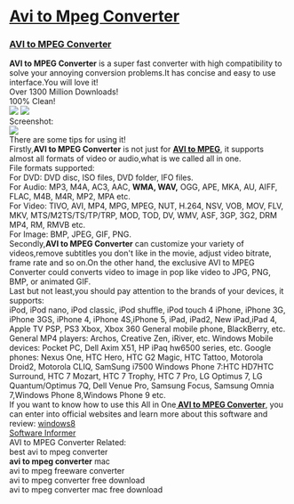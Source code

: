 
<h1><a href="http://www.lionsea.com/product_avitompegconverterultimate.php">Avi to Mpeg Converter</a></h1><h3><b></a>
<a href="http://www.lionsea.com/product_avitompegconverterultimate.php">AVI to MPEG Converter</a></h3></b><strong>AVI to MPEG Converter</strong> is a super fast converter with high compatibility to solve your annoying conversion problems.It has concise and easy to use interface.You will love it!<br /> Over 1300 Million Downloads!<br />100% Clean!<br /><a href="http://lionsea.downhere.hop.clickbank.net/?tid=song&tu=convmacdown"><img src="http://1.bp.blogspot.com/-hEM26zbhq94/U0sy3pWKlJI/AAAAAAAAACY/FG1--LOh-NQ/s1600/81a024af8a73929fe2a53f6ae72161e4.png" /></a>  <a href="http://www.lionsea.com/download/video/Lionsea_AVI_To_MPEG_Converter_Ultimate_Setup.exe"><img src="http://2.bp.blogspot.com/-ItLtMkxU2zU/U0symCF6ncI/AAAAAAAAACQ/y8dqQ1zdbsI/s1600/6e85d9e9e4babceda358076407c01a6b.png" /></a><br />Screenshot:<br /><img src="http://www.lionsea.com/image/icons/video/AVI_To_MPEG_Converter/main2.png" /><br >There are some tips for using it!<br />Firstly,<strong>AVI to MPEG Converter</strong> is not just for <b><a href="http://www.lionsea.com/product_avitompegconverterultimate.php">AVI to MPEG</b></a>, it supports almost all formats of video or audio,what is we called all in one.<br />File formats supported:<br />For DVD: DVD disc, ISO files, DVD folder, IFO files.<br />For Audio: MP3, M4A, AC3, AAC, <b>WMA, WAV,</b> OGG, APE, MKA, AU, AIFF, FLAC, M4B, M4R, MP2, MPA etc.<br />For Video: TIVO, AVI, MP4, MPG, MPEG, NUT, H.264, NSV, VOB, MOV, FLV, MKV, MTS/M2TS/TS/TP/TRP, MOD, TOD, DV, WMV, ASF, 3GP, 3G2, DRM MP4, RM, RMVB etc.<br />For Image: BMP, JPEG, GIF, PNG.<br />Secondly,<strong>AVI to MPEG Converter</strong> can customize your variety of videos,remove subtitles you don't like in the movie, adjust  video bitrate, frame rate and so on.On the other hand, the exclusive AVI to MPEG Converter could converts video to image in pop  like video to JPG, PNG, BMP, or animated GIF.<br />Last but not least,you should pay attention to the brands of your devices, it supports:<br />iPod, iPod nano, iPod classic, iPod shuffle, iPod touch 4 iPhone, iPhone 3G, iPhone 3GS, iPhone 4, iPhone 4S,iPhone 5, iPad, iPad2, New iPad,iPad 4, Apple TV PSP, PS3 Xbox, Xbox 360 General mobile phone, BlackBerry, etc. General MP4 players: Archos, Creative Zen, iRiver, etc. Windows Mobile devices: Pocket PC, Dell Axim X51, HP iPaq hw6500 series, etc. Google phones: Nexus One, HTC Hero, HTC G2 Magic, HTC Tattoo, Motorola Droid2, Motorola CLIQ, SamSung i7500 Windows Phone 7:HTC HD7HTC Surround, HTC 7 Mozart, HTC 7 Trophy, HTC 7 Pro, LG Optimus 7, LG Quantum/Optimus 7Q, Dell Venue Pro, Samsung Focus, Samsung Omnia 7,Windows Phone 8,Windows Phone 9 etc.<br />If you want to know how to use this All in One<b><a href="http://www.lionsea.com/product_avitompegconverterultimate.php"> AVI to MPEG Converter</b></a>, you can enter into official websites and learn more about this software and review: <a href="http://www.windows8downloads.com/win8-lionsea-avi-to-mpeg-converter-ultimate-bnsclmcw/">windows8</a></center>
<br /><a href="http://lionsea-avi-to-mpeg-converter-ultimate.software.informer.com/">Software Informer</a><br />AVI to MPEG Converter Related:<br />
best avi to mpeg converter<br />
<strong>avi to mpeg converter</strong> mac<br />
avi to mpeg freeware converter<br />
avi to mpeg converter free download<br />
avi to mpeg converter mac free download<br />
  
